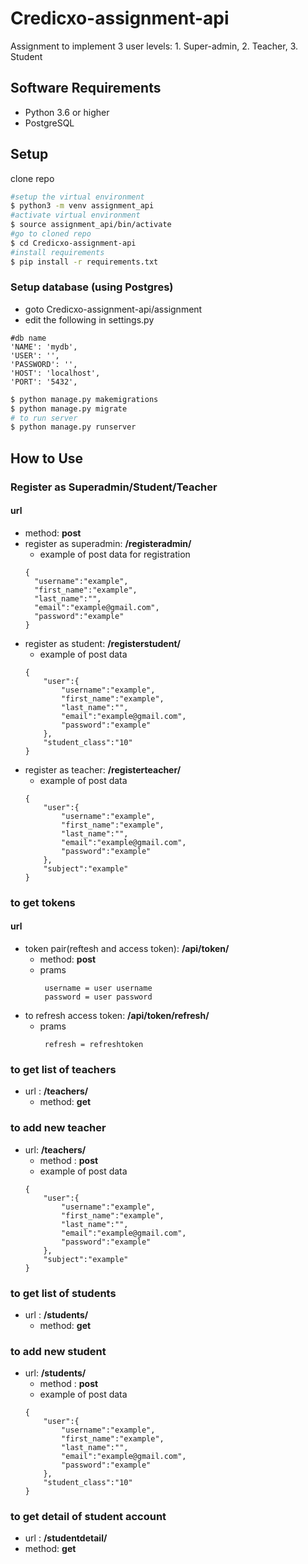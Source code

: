 # Credicxo-assignment-api
Assignment to implement 3 user levels: 1. Super-admin, 2. Teacher, 3. Student


## Software Requirements
- Python 3.6 or higher 
- PostgreSQL

## Setup
clone repo
```bash
#setup the virtual environment
$ python3 -m venv assignment_api
#activate virtual environment
$ source assignment_api/bin/activate
#go to cloned repo
$ cd Credicxo-assignment-api
#install requirements
$ pip install -r requirements.txt
```
### Setup database (using Postgres)
- goto Credicxo-assignment-api/assignment
- edit the following in settings.py 
```
#db name
'NAME': 'mydb',
'USER': '',
'PASSWORD': '',
'HOST': 'localhost',
'PORT': '5432',
```
```bash
$ python manage.py makemigrations
$ python manage.py migrate
# to run server
$ python manage.py runserver
```

## How to Use
### Register as Superadmin/Student/Teacher
#### url 
* method: **post**
* register as superadmin:  **/registeradmin/**
  - example of post data for registration
  ```
  {
    "username":"example",
    "first_name":"example",
    "last_name":"",
    "email":"example@gmail.com",
    "password":"example"
  }
  ```
* register as student:  **/registerstudent/**
  - example of post data 
  ```
  {
      "user":{
          "username":"example",
          "first_name":"example",
          "last_name":"",
          "email":"example@gmail.com",
          "password":"example"
      },
      "student_class":"10"
  }

  ```
* register as teacher: **/registerteacher/**
  - example of post data 
  ```
  {
      "user":{
          "username":"example",
          "first_name":"example",
          "last_name":"",
          "email":"example@gmail.com",
          "password":"example"
      },
      "subject":"example"
  }
  ```

### to get tokens
#### url
  - token pair(reftesh and access token):  **/api/token/**
    - method: **post**
    - prams 
      ```
       username = user username
       password = user password
      ```
  - to refresh access token: **/api/token/refresh/**
    - prams 
      ```
       refresh = refreshtoken
      ```
### to get list of teachers
  - url : **/teachers/** 
    - method: **get**
### to add new teacher 
  - url: **/teachers/**
    - method : **post**
    - example of post data 
    ```
    {
        "user":{
            "username":"example",
            "first_name":"example",
            "last_name":"",
            "email":"example@gmail.com",
            "password":"example"
        },
        "subject":"example"
    }

    ```
### to get list of students
  - url : **/students/** 
    - method: **get**
### to add new student 
  - url: **/students/**
    - method : **post**
    - example of post data 
    ```
    {
        "user":{
            "username":"example",
            "first_name":"example",
            "last_name":"",
            "email":"example@gmail.com",
            "password":"example"
        },
        "student_class":"10"
    }

    ```
### to get detail of student account
  - url : **/studentdetail/**
  - method: **get**
